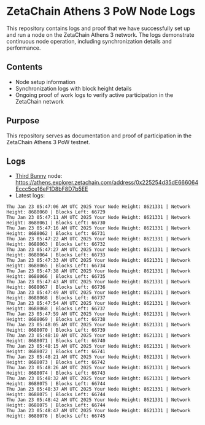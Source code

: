 # ZetaChain Athens 3 PoW Node Logs
This repository contains logs and proof that we have successfully set up and run a node on the ZetaChain Athens 3 network. The logs demonstrate continuous node operation, including synchronization details and performance.

## Contents
- Node setup information
- Synchronization logs with block height details
- Ongoing proof of work logs to verify active participation in the ZetaChain network

## Purpose
This repository serves as documentation and proof of participation in the ZetaChain Athens 3 PoW testnet.

## Logs

- [Third Bunny](https://thirdbunny.xyz/) node: https://athens.explorer.zetachain.com/address/0x225254d35dE666064Eccc5ce16eF1D8bF8D7b5EE
- Latest logs:
```
Thu Jan 23 05:47:06 AM UTC 2025 Your Node Height: 8621331 | Network Height: 8688060 | Blocks Left: 66729
Thu Jan 23 05:47:11 AM UTC 2025 Your Node Height: 8621331 | Network Height: 8688061 | Blocks Left: 66730
Thu Jan 23 05:47:16 AM UTC 2025 Your Node Height: 8621331 | Network Height: 8688062 | Blocks Left: 66731
Thu Jan 23 05:47:22 AM UTC 2025 Your Node Height: 8621331 | Network Height: 8688063 | Blocks Left: 66732
Thu Jan 23 05:47:27 AM UTC 2025 Your Node Height: 8621331 | Network Height: 8688064 | Blocks Left: 66733
Thu Jan 23 05:47:33 AM UTC 2025 Your Node Height: 8621331 | Network Height: 8688065 | Blocks Left: 66734
Thu Jan 23 05:47:38 AM UTC 2025 Your Node Height: 8621331 | Network Height: 8688066 | Blocks Left: 66735
Thu Jan 23 05:47:43 AM UTC 2025 Your Node Height: 8621331 | Network Height: 8688067 | Blocks Left: 66736
Thu Jan 23 05:47:49 AM UTC 2025 Your Node Height: 8621331 | Network Height: 8688068 | Blocks Left: 66737
Thu Jan 23 05:47:54 AM UTC 2025 Your Node Height: 8621331 | Network Height: 8688068 | Blocks Left: 66737
Thu Jan 23 05:47:59 AM UTC 2025 Your Node Height: 8621331 | Network Height: 8688069 | Blocks Left: 66738
Thu Jan 23 05:48:05 AM UTC 2025 Your Node Height: 8621331 | Network Height: 8688070 | Blocks Left: 66739
Thu Jan 23 05:48:10 AM UTC 2025 Your Node Height: 8621331 | Network Height: 8688071 | Blocks Left: 66740
Thu Jan 23 05:48:15 AM UTC 2025 Your Node Height: 8621331 | Network Height: 8688072 | Blocks Left: 66741
Thu Jan 23 05:48:21 AM UTC 2025 Your Node Height: 8621331 | Network Height: 8688073 | Blocks Left: 66742
Thu Jan 23 05:48:26 AM UTC 2025 Your Node Height: 8621331 | Network Height: 8688074 | Blocks Left: 66743
Thu Jan 23 05:48:32 AM UTC 2025 Your Node Height: 8621331 | Network Height: 8688075 | Blocks Left: 66744
Thu Jan 23 05:48:37 AM UTC 2025 Your Node Height: 8621331 | Network Height: 8688075 | Blocks Left: 66744
Thu Jan 23 05:48:42 AM UTC 2025 Your Node Height: 8621331 | Network Height: 8688075 | Blocks Left: 66744
Thu Jan 23 05:48:47 AM UTC 2025 Your Node Height: 8621331 | Network Height: 8688076 | Blocks Left: 66745
```
